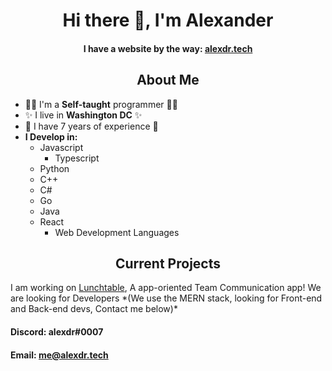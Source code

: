 <h1 align="center"> Hi there 👋, I'm Alexander </hi>

<h4 align="center" > I have a website by the way: <a href="https://alexdr.tech">alexdr.tech</a> </h4>

<h2 align="center"> About Me </h2>

- 👨‍💻 I'm a **Self-taught** programmer 👨‍💻
-  ✨ I live in **Washington DC** ✨
- 👔 I have 7 years of experience 👔
- **I Develop in:**
  - Javascript
    - Typescript
  - Python
  - C++
  - C#
  - Go
  - Java
  - React
    - Web Development Languages 

<h2 align="center">Current Projects</h2>
I am working on <a href="https://lunchtable.app">Lunchtable</a>, A app-oriented Team Communication app! We are looking for Developers *(We use the MERN stack, looking for Front-end and Back-end devs, Contact me below)*


#### Discord: alexdr#0007
#### Email: me@alexdr.tech

<!--
**alexdr0/alexdr0** is a ✨ _special_ ✨ repository because its `README.md` (this file) appears on your GitHub profile.

Here are some ideas to get you started:

- 🔭 I’m currently working on ...
- 🌱 I’m currently learning ...
- 👯 I’m looking to collaborate on ...
- 🤔 I’m looking for help with ...
- 💬 Ask me about ...
- 📫 How to reach me: ...
- 😄 Pronouns: ...
- ⚡ Fun fact: ...
-->
